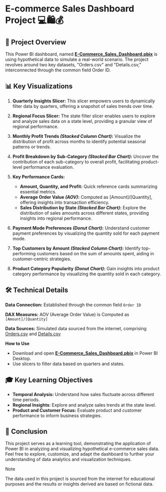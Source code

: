# E-commerce Sales Dashboard Project 💻🛍️💰

## 📝 Project Overview
This Power BI dashboard, named **[E-Commerce_Sales_Dashboard.pbix](E-Commerce_Sales_Dashboard.pbix)**  is using hypothetical data to simulate a real-world scenario. 
The project revolves around two key datasets, "Orders.csv" and "Details.csv," interconnected through the common field Order ID.

## 📊 Key Visualizations

1. **Quarterly Insights Slicer:**  This slicer empowers users to dynamically filter data by quarters, offering a snapshot of sales trends over time.

2. **Regional Focus Slicer:**  The state filter slicer enables users to explore and analyze sales data on a state level, providing a granular view of regional performance.

3. **Monthly Profit Trends _(Stacked Column Chart)_:**  Visualize the distribution of profit across months to identify potential seasonal patterns or trends.

4. **Profit Breakdown by Sub-Category _(Stacked Bar Chart)_:**  Uncover the contribution of each sub-category to overall profit, facilitating product-level performance evaluation.

5. **Key Performance Cards:**
    - **Amount, Quantity, and Profit:**  Quick reference cards summarizing essential metrics.
    - **Average Order Value _(AOV)_:**  Computed as [Amount]/[Quantity], offering insights into transaction efficiency.
    - **Sales Distribution by State _(Stacked Bar Chart)_:**  Explore the distribution of sales amounts across different states, providing insights into regional performance.

6. **Payment Mode Preferences _(Donut Chart)_:**  Understand customer payment preferences by visualizing the quantity sold for each payment mode.

7. **Top Customers by Amount _(Stacked Column Chart)_:**  Identify top-performing customers based on the sum of amounts spent, aiding in customer-centric strategies.

8. **Product Category Popularity _(Donut Chart)_:**  Gain insights into product category performance by visualizing the quantity sold in each category.


## 🛠️ Technical Details

**Data Connection:**  Established through the common field `Order ID`

**DAX Measures:**  AOV (Average Order Value) is Computed as `[Amount]/[Quantity]`

**Data Sources:**  Simulated data sourced from the internet, comprising [Orders.csv](Orders.csv) and [Details.csv](Details.csv)

**How to Use**
- Download and open **[E-Commerce_Sales_Dashboard.pbix](E-Commerce_Sales_Dashboard.pbix)** in Power BI Desktop.
- Use slicers to filter data based on quarters and states.

## 🎓 Key Learning Objectives
- **Temporal Analysis:** Understand how sales fluctuate across different time periods.
- **Regional Insights**: Explore and analyze sales trends at the state level.
- **Product and Customer Focus:** Evaluate product and customer performance to inform business strategies.

## 🧠 Conclusion
This project serves as a learning tool, demonstrating the application of Power BI in analyzing and visualizing hypothetical e-commerce sales data. Feel free to explore, customize, and adapt the dashboard to further your understanding of data analytics and visualization techniques.

> [!NOTE]
>The data used in this project is sourced from the internet for educational purposes and the results or insights derived are based on fictional data.
